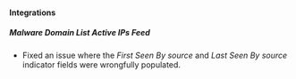 
#### Integrations
##### Malware Domain List Active IPs Feed
- Fixed an issue where the *First Seen By source* and *Last Seen By source* indicator fields were wrongfully populated.
